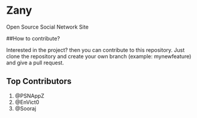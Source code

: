 # Zany
Open Source Social Network Site

##How to contribute?

Interested in the project? then you can contribute to this repository.
Just clone the repository and create your own branch (example: mynewfeature) and give a pull request.

Top Contributors
----------------
1. @PSNAppZ
2. @EnVict0
3. @Sooraj
